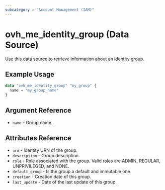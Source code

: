 ```yaml
---
subcategory : "Account Management (IAM)"
---
```


# ovh_me_identity_group (Data Source)

Use this data source to retrieve information about an identity group.

## Example Usage

```terraform
data "ovh_me_identity_group" "my_group" {
  name = "my_group_name"
}
```

## Argument Reference

* `name` - Group name.

## Attributes Reference

* `urn` - Identity URN of the group.
* `description` - Group description.
* `role` - Role associated with the group. Valid roles are ADMIN, REGULAR, UNPRIVILEGED, and NONE.
* `default_group` - Is the group a default and immutable one.
* `creation` - Creation date of this group.
* `last_update` - Date of the last update of this group.
